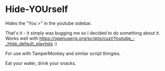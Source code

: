 # Hide-YOUrself
Hides the "You >" in the youtube sidebar.

That's it - it simply was bugging me so I decided to do something about it.
Works well with https://openuserjs.org/scripts/cuzi/Youtube_-_Hide_default_playlists :)

For use with TamperMonkey and similar script thingies.

Eat your water, drink your snacks.
